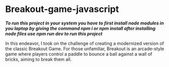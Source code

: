 # Breakout-game-javascript

***To run this project in your system you have to first install node modules in you laptop by giving the command npm i or npm install after installing node files use npm run dev to run this project***

In this endeavor, I took on the challenge of creating a modernized version of the classic Breakout Game. For those unfamiliar, Breakout is an arcade-style game where players control a paddle to bounce a ball against a wall of bricks, aiming to break them all. 
